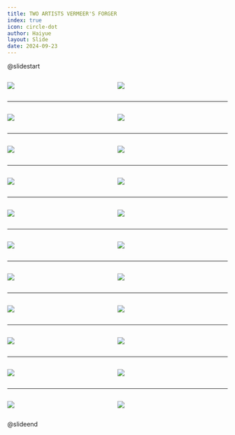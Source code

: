 ```yaml
---
title: TWO ARTISTS VERMEER'S FORGER
index: true
icon: circle-dot
author: Haiyue
layout: Slide
date: 2024-09-23
---
```

 
@slidestart

<div style="display:flex">
<div style="flex:1">

![](/reading/english/Level-R/TWO%20ARTISTS%20VERMEER'S%20FORGER/001.webp)
</div>
<div style="flex:1">

![](/reading/english/Level-R/TWO%20ARTISTS%20VERMEER'S%20FORGER/002.webp)
</div>
</div>

---

<div style="display:flex">
<div style="flex:1">

![](/reading/english/Level-R/TWO%20ARTISTS%20VERMEER'S%20FORGER/003.webp)
</div>
<div style="flex:1">

![](/reading/english/Level-R/TWO%20ARTISTS%20VERMEER'S%20FORGER/004.webp)
</div>
</div>

---

<div style="display:flex">
<div style="flex:1">

![](/reading/english/Level-R/TWO%20ARTISTS%20VERMEER'S%20FORGER/005.webp)
</div>
<div style="flex:1">

![](/reading/english/Level-R/TWO%20ARTISTS%20VERMEER'S%20FORGER/006.webp)
</div>
</div>

---

<div style="display:flex">
<div style="flex:1">

![](/reading/english/Level-R/TWO%20ARTISTS%20VERMEER'S%20FORGER/007.webp)
</div>
<div style="flex:1">

![](/reading/english/Level-R/TWO%20ARTISTS%20VERMEER'S%20FORGER/008.webp)
</div>
</div>

---

<div style="display:flex">
<div style="flex:1">

![](/reading/english/Level-R/TWO%20ARTISTS%20VERMEER'S%20FORGER/009.webp)
</div>
<div style="flex:1">

![](/reading/english/Level-R/TWO%20ARTISTS%20VERMEER'S%20FORGER/010.webp)
</div>
</div>

---

<div style="display:flex">
<div style="flex:1">

![](/reading/english/Level-R/TWO%20ARTISTS%20VERMEER'S%20FORGER/011.webp)
</div>
<div style="flex:1">

![](/reading/english/Level-R/TWO%20ARTISTS%20VERMEER'S%20FORGER/012.webp)
</div>
</div>

---

<div style="display:flex">
<div style="flex:1">

![](/reading/english/Level-R/TWO%20ARTISTS%20VERMEER'S%20FORGER/013.webp)
</div>
<div style="flex:1">

![](/reading/english/Level-R/TWO%20ARTISTS%20VERMEER'S%20FORGER/014.webp)
</div>
</div>

---

<div style="display:flex">
<div style="flex:1">

![](/reading/english/Level-R/TWO%20ARTISTS%20VERMEER'S%20FORGER/015.webp)
</div>
<div style="flex:1">

![](/reading/english/Level-R/TWO%20ARTISTS%20VERMEER'S%20FORGER/016.webp)
</div>
</div>

---

<div style="display:flex">
<div style="flex:1">

![](/reading/english/Level-R/TWO%20ARTISTS%20VERMEER'S%20FORGER/017.webp)
</div>
<div style="flex:1">

![](/reading/english/Level-R/TWO%20ARTISTS%20VERMEER'S%20FORGER/018.webp)
</div>
</div>

---

<div style="display:flex">
<div style="flex:1">

![](/reading/english/Level-R/TWO%20ARTISTS%20VERMEER'S%20FORGER/019.webp)
</div>
<div style="flex:1">

![](/reading/english/Level-R/TWO%20ARTISTS%20VERMEER'S%20FORGER/020.webp)
</div>
</div>

---

<div style="display:flex">
<div style="flex:1">

![](/reading/english/Level-R/TWO%20ARTISTS%20VERMEER'S%20FORGER/021.webp)
</div>
<div style="flex:1">

![](/reading/english/Level-R/TWO%20ARTISTS%20VERMEER'S%20FORGER/022.webp)
</div>
</div>

@slideend